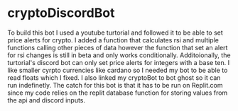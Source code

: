 # cryptoDiscordBot
To build this bot I used a youtube turtorial and followed it to be able to set price alerts for crypto. I added a function that calculates rsi and multiple functions calling other pieces of data however the function that set an alert for rsi changes is still in beta and only works conditionally. Additoionally, the turtorial's discord bot can only set price alerts for integers with a base ten. I like smaller cyrpto currencies like cardano so I needed my bot to be able to read floats which I fixed. I also linked my cryptoBot to bot ghost so it can run indefinetly. The catch for this bot is that it has to be run on Replit.com since my code relies on the replit database function for storing values from the api and discord inputs.
